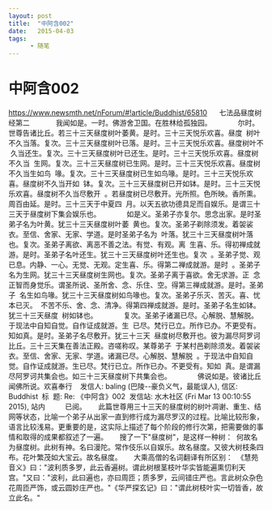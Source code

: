 ```yaml
---
layout: post
title:  "中阿含002"
date:   2015-04-03
tags:
      - 随笔
---
```


# 中阿含002


https://www.newsmth.net/nForum/#!article/Buddhist/65810
 
 
 七法品昼度树经第二
   
 　　我闻如是。一时。佛游舍卫国。在胜林给孤独园。
   
 　　尔时。世尊告诸比丘。若三十三天昼度树叶萎黄。是时。三十三天悦乐欢喜。昼度
 树叶不久当落。复次。三十三天昼度树叶已落。是时。三十三天悦乐欢喜。昼度树叶不
 久当还生。复次。三十三天昼度树叶已还生。是时。三十三天悦乐欢喜。昼度树不久当
 生网。复次。三十三天昼度树已生网。是时。三十三天悦乐欢喜。昼度树不久当生如鸟
 喙。复次。三十三天昼度树已生如鸟喙。是时。三十三天悦乐欢喜。昼度树不久当开如
 钵。复次。三十三天昼度树已开如钵。是时。三十三天悦乐欢喜。昼度树不久当尽敷开
 。若昼度树已尽敷开。光所照。色所映。香所熏。周百由延。是时。三十三天于中夏四
 月。以天五欲功德具足而自娱乐。是谓三十三天于昼度树下集会娱乐也。
   
 　　如是义。圣弟子亦复尔。思念出家。是时圣弟子名为叶黄。犹三十三天昼度树叶萎
 黄也。复次。圣弟子剃除须发。着袈裟衣。至信、舍家、无家、学道。是时圣弟子名为
 叶落。犹三十三天昼度树叶落也。复次。圣弟子离欲、离恶不善之法。有觉、有观。离
 生喜、乐。得初禅成就游。是时。圣弟子名叶还生。犹三十三天昼度树叶还生也。复次
 。圣弟子觉、观已息。内静、一心。无觉、无观。定生喜、乐。得第二禅成就游。是时
 。圣弟子名为生网。犹三十三天昼度树生网也。复次。圣弟子离于喜欲。舍无求游。正
 念正智而身觉乐。谓圣所说、圣所舍、念、乐住、空。得第三禅成就游。是时。圣弟子
 名生如鸟喙。犹三十三天昼度树如鸟喙也。复次。圣弟子乐灭、苦灭。喜、忧本已灭。
 不苦不乐、舍、念、清净。得第四禅成就游。是时。圣弟子名生如钵。犹三十三天昼度
 树如钵也。
   
 　　复次。圣弟子诸漏已尽。心解脱、慧解脱。于现法中自知自觉。自作证成就游。生
 已尽。梵行已立。所作已办。不更受有。知如真。是时。圣弟子名尽敷开。犹三十三天
 昼度树尽敷开也。彼为漏尽阿罗诃比丘。三十三天集在善法正殿。咨嗟称叹。某尊弟子
 于某村邑剃除须发。着袈裟衣。至信、舍家、无家、学道。诸漏已尽。心解脱、慧解脱
 。于现法中自知自觉。自作证成就游。生已尽。梵行已立。所作已办。不更受有。知如
 真。是谓漏尽阿罗诃共集会也。如三十三天昼度树下共集会也。
   
 　　佛说如是。彼诸比丘闻佛所说。欢喜奉行
 
 发信人: baling (巴陵\--豪负义气，最能误人), 信区: Buddhist
 标  题: Re: 《中阿含》002
 发信站: 水木社区 (Fri Mar 13 00:10:55 2015), 站内
   
   
 已阅。
   
 此篇世尊用三十三天的昼度树的树叶凋谢、重生、结网等状态，比喻一个弟子从出家一直到修行成为漏尽罗汉的过程。比喻比较形象，语言比较浅易。更重要的是，这实际上描述了每个阶段的修行次第，把需要做的事情和取得的成果都叙述了一遍。
   
 搜了一下"昼度树"，是这样一种树：
 何故名为昼度树。此树有神。名曰漫陀。常作伎乐以自娱乐。故名昼度。又彼大树枝条四布。花叶繁茂如大宝云。故名昼度。
   
 大乘高僧的名词翻译有所区别：
 《慧苑音义》曰："波利质多罗，此云香遍树。谓此树根茎枝叶华实皆能遍熏忉利天宫。"又曰："波利，此曰遍也，亦曰周匝；质多罗，云间错庄严也。言此树众杂色花周匝严饰，或云圆妙庄严也。"《华严探玄记》曰："谓此树枝叶实一切皆香，故立此名。"
  

